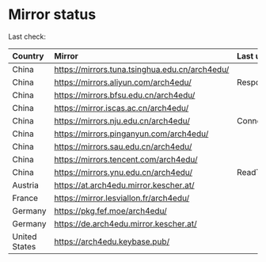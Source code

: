 <script src="./time.js"></script>
# Mirror status
Last check: <script type="text/javascript">localize(1666284221.096292);</script>

|Country|Mirror|Last update|
|:------|:-----|:----------|
|China|https://mirrors.tuna.tsinghua.edu.cn/arch4edu/|<script type="text/javascript">localize(1666249177);</script>|
|China|https://mirrors.aliyun.com/arch4edu/|Response 404|
|China|https://mirrors.bfsu.edu.cn/arch4edu/|<script type="text/javascript">localize(1666249177);</script>|
|China|https://mirror.iscas.ac.cn/arch4edu/|<script type="text/javascript">localize(1666249177);</script>|
|China|https://mirrors.nju.edu.cn/arch4edu/|ConnectTimeout|
|China|https://mirrors.pinganyun.com/arch4edu/|<script type="text/javascript">localize(1666249177);</script>|
|China|https://mirrors.sau.edu.cn/arch4edu/|<script type="text/javascript">localize(1650446957);</script>|
|China|https://mirrors.tencent.com/arch4edu/|<script type="text/javascript">localize(1666205866);</script>|
|China|https://mirrors.ynu.edu.cn/arch4edu/|ReadTimeout|
|Austria|https://at.arch4edu.mirror.kescher.at/|<script type="text/javascript">localize(1666249177);</script>|
|France|https://mirror.lesviallon.fr/arch4edu/|<script type="text/javascript">localize(1666249177);</script>|
|Germany|https://pkg.fef.moe/arch4edu/|<script type="text/javascript">localize(1666249177);</script>|
|Germany|https://de.arch4edu.mirror.kescher.at/|<script type="text/javascript">localize(1666249177);</script>|
|United States|https://arch4edu.keybase.pub/|<script type="text/javascript">localize(1666249177);</script>|

<script src="./tablefilter/tablefilter.js"></script>
<script src="./table.js"></script>